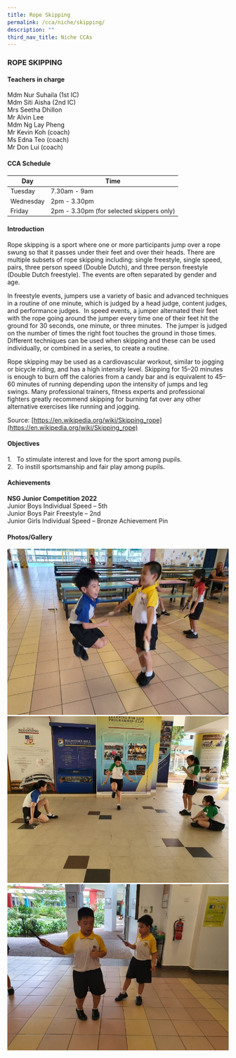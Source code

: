 ```yaml
---
title: Rope Skipping
permalink: /cca/niche/skipping/
description: ""
third_nav_title: Niche CCAs
---
```

### ROPE SKIPPING

#### Teachers in charge
 
Mdm Nur Suhaila (1st IC) <br>
Mdm Siti Aisha (2nd IC) <br>
Mrs Seetha Dhillon <br>
Mr Alvin Lee <br>
Mdm Ng Lay Pheng <br>
Mr Kevin Koh (coach) <br>
Ms Edna Teo (coach)  <br>
Mr Don Lui (coach)


#### CCA Schedule  

| Day | Time | 
| --- | --- |
| Tuesday | 7.30am - 9am | 
| Wednesday | 2pm - 3.30pm |
| Friday | 2pm - 3.30pm (for selected skippers only) | 

#### Introduction

Rope skipping is a sport where one or more participants jump over a rope swung so that it passes under their feet and over their heads. There are multiple subsets of rope skipping including: single freestyle, single speed, pairs, three person speed (Double Dutch), and three person freestyle (Double Dutch freestyle). The events are often separated by gender and age.

In freestyle events, jumpers use a variety of basic and advanced techniques in a routine of one minute, which is judged by a head judge, content judges, and performance judges.&nbsp; In speed events, a jumper alternated their feet with the rope going around the jumper every time one of their feet hit the ground for 30 seconds, one minute, or three minutes.&nbsp; The jumper is judged on the number of times the right foot touches the ground in those times.&nbsp; Different techniques can be used when skipping and these can be used individually, or combined in a series, to create a routine.&nbsp;

Rope skipping may be used as a cardiovascular workout, similar to jogging or bicycle riding, and has a high intensity level. Skipping for 15–20 minutes is enough to burn off the calories from a candy bar and is equivalent to 45–60 minutes of running depending upon the intensity of jumps and leg swings. Many professional trainers, fitness experts and professional fighters greatly recommend skipping for burning fat over any other alternative exercises like running and jogging.

Source:&nbsp;[https://en.wikipedia.org/wiki/Skipping_rope](https://en.wikipedia.org/wiki/Skipping_rope)

#### Objectives

1\.&nbsp; &nbsp;To stimulate&nbsp;interest and love for the sport among pupils. <br>
2.&nbsp; To instill sportsmanship and fair play among pupils.

#### Achievements

**NSG Junior Competition 2022**&nbsp; <br>
Junior Boys Individual Speed – 5th <br>
Junior Boys Pair Freestyle – 2nd <br>
Junior Girls Individual Speed – Bronze Achievement Pin

#### Photos/Gallery

![](/images/1%20(22).jpg)
![](/images/2%20(22).jpg)
![](/images/3%20(19).jpg)